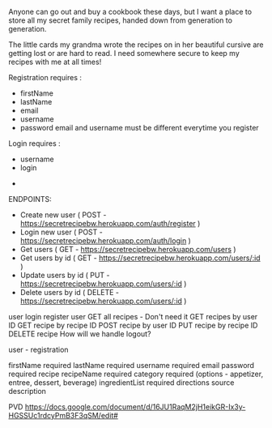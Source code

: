 Anyone can go out and buy a cookbook these days, but I want a place to store all my secret family recipes, handed down from generation to generation.

The little cards my grandma wrote the recipes on in her beautiful cursive are getting lost or are hard to read. I need somewhere secure to keep my recipes with me at all times!

Registration requires :

* firstName
* lastName
* email
* username
* password
email and username must be different everytime you register

Login requires :

* username
* login

-
ENDPOINTS:

* Create new user ( POST - https://secretrecipebw.herokuapp.com/auth/register )
* Login new user ( POST - https://secretrecipebw.herokuapp.com/auth/login )
* Get users ( GET - https://secretrecipebw.herokuapp.com/users )
* Get users by id ( GET - https://secretrecipebw.herokuapp.com/users/:id )
* Update users by id ( PUT - https://secretrecipebw.herokuapp.com/users/:id )
* Delete users by id ( DELETE - https://secretrecipebw.herokuapp.com/users/:id )








user login
register user
GET all recipes - Don't need it
GET recipes by user ID
GET recipe by recipe ID
POST recipe by user ID
PUT recipe by recipe ID
DELETE recipe
How will we handle logout?


user - registration

firstName required
lastName required
username required
email
password required
recipe
recipeName required
category required (options - appetizer, entree, dessert, beverage)
ingredientList required
directions
source
description







PVD
https://docs.google.com/document/d/16JU1RaqM2jH1eikGR-Ix3y-HGSSUc1rdcyPmB3F3qSM/edit#
